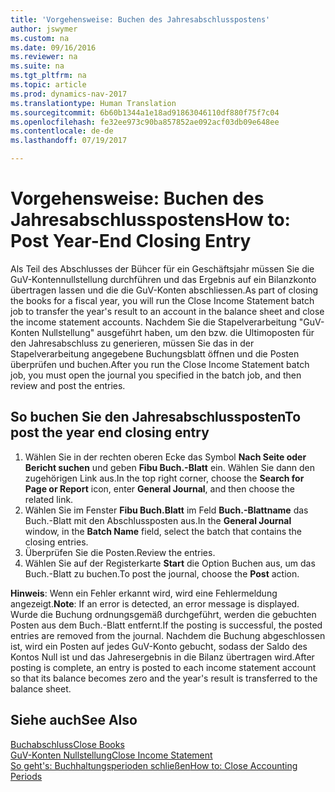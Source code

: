 ```yaml
---
title: 'Vorgehensweise: Buchen des Jahresabschlusspostens'
author: jswymer
ms.custom: na
ms.date: 09/16/2016
ms.reviewer: na
ms.suite: na
ms.tgt_pltfrm: na
ms.topic: article
ms.prod: dynamics-nav-2017
ms.translationtype: Human Translation
ms.sourcegitcommit: 6b60b1344a1e18ad91863046110df880f75f7c04
ms.openlocfilehash: fe32ee973c90ba857852ae092acf03db09e648ee
ms.contentlocale: de-de
ms.lasthandoff: 07/19/2017

---
```

# <a name="how-to-post-year-end-closing-entry"></a><span data-ttu-id="43a9c-102">Vorgehensweise: Buchen des Jahresabschlusspostens</span><span class="sxs-lookup"><span data-stu-id="43a9c-102">How to: Post Year-End Closing Entry</span></span>
<span data-ttu-id="43a9c-103">Als Teil des Abschlusses der Bühcer für ein Geschäftsjahr müssen Sie die GuV-Kontennullstellung durchführen und das Ergebnis auf ein Bilanzkonto übertragen lassen und die die GuV-Konten abschliessen.</span><span class="sxs-lookup"><span data-stu-id="43a9c-103">As part of closing the books for a fiscal year, you will run the Close Income Statement batch job to transfer the year's result to an account in the balance sheet and close the income statement accounts.</span></span> <span data-ttu-id="43a9c-104">Nachdem Sie die Stapelverarbeitung "GuV-Konten Nullstellung" ausgeführt haben, um den bzw. die Ultimoposten für den Jahresabschluss zu generieren, müssen Sie das in der Stapelverarbeitung angegebene Buchungsblatt öffnen und die Posten überprüfen und buchen.</span><span class="sxs-lookup"><span data-stu-id="43a9c-104">After you run the Close Income Statement batch job, you must open the journal you specified in the batch job, and then review and post the entries.</span></span>

## <a name="to-post-the-year-end-closing-entry"></a><span data-ttu-id="43a9c-105">So buchen Sie den Jahresabschlussposten</span><span class="sxs-lookup"><span data-stu-id="43a9c-105">To post the year end closing entry</span></span>
1. <span data-ttu-id="43a9c-106">Wählen Sie in der rechten oberen Ecke das Symbol **Nach Seite oder Bericht suchen** und geben **Fibu Buch.-Blatt** ein. Wählen Sie dann den zugehörigen Link aus.</span><span class="sxs-lookup"><span data-stu-id="43a9c-106">In the top right corner, choose the **Search for Page or Report** icon, enter **General Journal**, and then choose the related link.</span></span>
2. <span data-ttu-id="43a9c-107">Wählen Sie im Fenster **Fibu Buch.Blatt** im Feld **Buch.-Blattname** das Buch.-Blatt mit den Abschlussposten aus.</span><span class="sxs-lookup"><span data-stu-id="43a9c-107">In the **General Journal** window, in the **Batch Name** field, select the batch that contains the closing entries.</span></span>
3. <span data-ttu-id="43a9c-108">Überprüfen Sie die Posten.</span><span class="sxs-lookup"><span data-stu-id="43a9c-108">Review the entries.</span></span>
4. <span data-ttu-id="43a9c-109">Wählen Sie auf der Registerkarte **Start** die Option Buchen aus, um das Buch.-Blatt zu buchen.</span><span class="sxs-lookup"><span data-stu-id="43a9c-109">To post the journal, choose the **Post** action.</span></span>

<span data-ttu-id="43a9c-110">**Hinweis**: Wenn ein Fehler erkannt wird, wird eine Fehlermeldung angezeigt.</span><span class="sxs-lookup"><span data-stu-id="43a9c-110">**Note**: If an error is detected, an error message is displayed.</span></span> <span data-ttu-id="43a9c-111">Wurde die Buchung ordnungsgemäß durchgeführt, werden die gebuchten Posten aus dem Buch.-Blatt entfernt.</span><span class="sxs-lookup"><span data-stu-id="43a9c-111">If the posting is successful, the posted entries are removed from the journal.</span></span> <span data-ttu-id="43a9c-112">Nachdem die Buchung abgeschlossen ist, wird ein Posten auf jedes GuV-Konto gebucht, sodass der Saldo des Kontos Null ist und das Jahresergebnis in die Bilanz übertragen wird.</span><span class="sxs-lookup"><span data-stu-id="43a9c-112">After posting is complete, an entry is posted to each income statement account so that its balance becomes zero and the year's result is transferred to the balance sheet.</span></span>

## <a name="see-also"></a><span data-ttu-id="43a9c-113">Siehe auch</span><span class="sxs-lookup"><span data-stu-id="43a9c-113">See Also</span></span>
[<span data-ttu-id="43a9c-114">Buchabschluss</span><span class="sxs-lookup"><span data-stu-id="43a9c-114">Close Books</span></span>](year-close-books.md)  
[<span data-ttu-id="43a9c-115">GuV-Konten Nullstellung</span><span class="sxs-lookup"><span data-stu-id="43a9c-115">Close Income Statement</span></span>](year-close-income-statement.md)  
[<span data-ttu-id="43a9c-116">So geht's: Buchhaltungsperioden schließen</span><span class="sxs-lookup"><span data-stu-id="43a9c-116">How to: Close Accounting Periods</span></span>](year-close-account-periods.md)  
